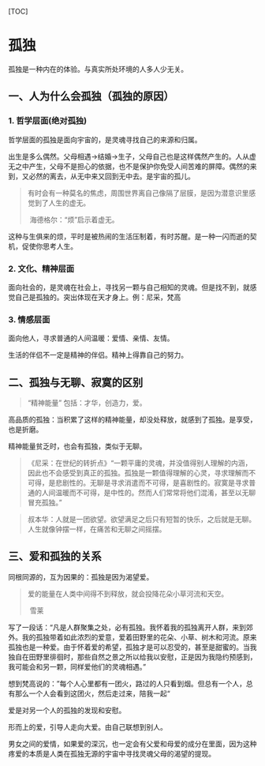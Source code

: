 [TOC]

# 孤独

孤独是一种内在的体验。与真实所处环境的人多人少无关。

## 一、人为什么会孤独（孤独的原因）

### 1. 哲学层面(绝对孤独)

哲学层面的孤独是面向宇宙的，是灵魂寻找自己的来源和归属。

出生是多么偶然。父母相遇->结婚->生子，父母自己也是这样偶然产生的。人从虚无之中产生，父母不是担心的依据，也不是保护你免受人间苦难的屏障。偶然的来到，又必然的离去，从无中来又回到无中去。是宇宙的孤儿。

> 有时会有一种莫名的焦虑，周围世界离自己像隔了层膜，是因为潜意识里感觉到了人生的虚无。
>
> ​								 海德格尔：“烦”启示着虚无。

这种与生俱来的烦，平时是被热闹的生活压制着，有时苏醒。是一种一闪而逝的契机，促使你思考人生。

### 2. 文化、精神层面

面向社会的，是灵魂在社会上，寻找另一颗与自己相知的灵魂。但是找不到，就感觉自己是孤独的。突出体现在天才身上。例：尼采，梵高

### 3. 情感层面

面向他人，寻求普通的人间温暖：爱情、亲情、友情。

生活的伴侣不一定是精神的伴侣。精神上得靠自己的努力。

## 二、孤独与无聊、寂寞的区别

> “精神能量” 包括：才华，创造力，爱。

高品质的孤独：当积累了这样的精神能量，却没处释放，就感到了孤独。是享受，也是折磨。

精神能量贫乏时，也会有孤独，类似于无聊。

> 《尼采：在世纪的转折点》“一颗平庸的灵魂，并没值得别人理解的内涵，因此也不会感受到真正的孤独。孤独是一颗值得理解的心灵，寻求理解而不可得，是悲剧性的。无聊是寻求消遣而不可得，是喜剧性的。寂寞是寻求普通的人间温暖而不可得，是中性的。然而人们常常将他们混淆，甚至以无聊冒充孤独。”

> 叔本华：人就是一团欲望。欲望满足之后只有短暂的快乐，之后就是无聊。人生就像钟摆一样，在痛苦和无聊之间摇摆。

## 三、爱和孤独的关系

同根同源的，互为因果的：孤独是因为渴望爱。

> 爱的能量在人类中间得不到释放，就会投降花朵小草河流和天空。
>
> ​											雪莱

写了一段话：“凡是人群聚集之处，必有孤独。我怀着我的孤独离开人群，来到郊外。我的孤独带着如此浓烈的爱意，爱着田野里的花朵、小草、树木和河流。原来孤独也是一种爱。由于怀着爱的希望，孤独才是可以忍受的，甚至是甜蜜的。当我独自在田野里徘徊时，那些自然之景之所以给我以安慰，正是因为我隐约预感到，我可能会和另一颗，同样爱他们的灵魂相遇。”

想到梵高说的：”每个人心里都有一团火，路过的人只看到烟。但总有一个人，总有那么一个人会看到这团火，然后走过来，陪我一起“

爱是对另一个人的孤独的发现和安慰。

形而上的爱，引导人走向大爱。由自己联想到别人。

男女之间的爱情，如果爱的深沉，也一定会有父爱和母爱的成分在里面，因为这种疼爱的本质是人类在孤独无源的宇宙中寻找灵魂父母的渴望的提现。

